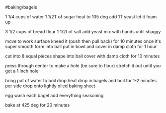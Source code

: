 #baking/bagels

1 1/4 cups of water
1 1/2T of sugar
heat to 105 deg
add 1T yeast
let it foam up

3 1/2 cups of bread flour
1 1/2t of salt
add yeast
mix with hands until shaggy

move to work surface
kneed it (push then pull back) for 10 minutes
once it's super smooth form into ball
put in bowl and cover in damp cloth for 1 hour

cut into 8 equal pieces
shape into ball
cover with damp cloth for 10 minutes

press through center to make a hole (be sure to flour)
stretch it out until you get a 1 inch hole

bring pot of water to boil
drop heat 
drop in bagels and boil for 1-2 minutes per side
drop onto lightly oiled baking sheet

egg wash each bagel
add everything seasoning

bake at 425 deg for 20 minutes